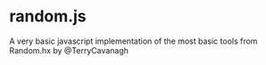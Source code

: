 # random.js
A very basic javascript implementation of the most basic tools from Random.hx by @TerryCavanagh
